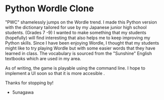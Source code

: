 # Python Wordle Clone
"PWC" shamelessly jumps on the Wordle trend. I made this Python version with the dictionary tailored for use by my Japanese junior high school students. (Grades 7 -9)
I wanted to make something that my students (hopefully) will find interesting that also helps me to keep improving my Python skills.
Since I have been enjoying Wordle, I thought that my students might like to try playing Wordle but with some easier words that they have learned in class.
The vocabulary is sourced from the "Sunshine" English textbooks which are used in my area.

As of writing, the game is playable using the command line. I hope to implement a UI soon so that it is more accesible .

Thanks for stopping by!
- 5unagawa
